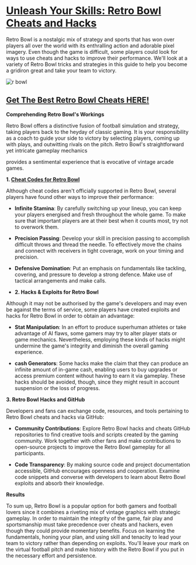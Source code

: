 # [Unleash Your Skills: Retro Bowl Cheats and Hacks](https://linktr.ee/WinCheat)

Retro Bowl is a nostalgic mix of strategy and sports that has won over players all over the world with its enthralling action and adorable pixel imagery. Even though the game is difficult, some players could look for ways to use cheats and hacks to improve their performance. We'll look at a variety of Retro Bowl tricks and strategies in this guide to help you become a gridiron great and take your team to victory.

![r bowl](https://github.com/retrobowlhack/cheats/assets/135709053/be2b3e41-4c99-4319-956c-ccb7032b9f33)

## [Get The Best Retro Bowl Cheats HERE!](https://linktr.ee/WinCheat)

**Comprehending Retro Bowl's Workings**

Retro Bowl offers a distinctive fusion of football simulation and strategy, taking players back to the heyday of classic gaming. It is your responsibility as a coach to guide your side to victory by selecting players, coming up with plays, and outwitting rivals on the pitch. Retro Bowl's straightforward yet intricate gameplay mechanics

provides a sentimental experience that is evocative of vintage arcade games.

**1. [Cheat Codes for Retro Bowl](https://linktr.ee/WinCheat)**

Although cheat codes aren't officially supported in Retro Bowl, several players have found other ways to improve their performance:

- **Infinite Stamina**: By carefully switching up your lineup, you can keep your players energised and fresh throughout the whole game. To make sure that important players are at their best when it counts most, try not to overwork them.

- **Precision Passing**: Develop your skill in precision passing to accomplish difficult throws and thread the needle. To effectively move the chains and connect with receivers in tight coverage, work on your timing and precision.

- **Defensive Domination**: Put an emphasis on fundamentals like tackling, covering, and pressure to develop a strong defence. Make use of tactical arrangements and make calls.

- **2. Hacks & Exploits for Retro Bowl**

Although it may not be authorised by the game's developers and may even be against the terms of service, some players have created exploits and hacks for Retro Bowl in order to obtain an advantage:

- **Stat Manipulation**: In an effort to produce superhuman athletes or take advantage of AI flaws, some gamers may try to alter player stats or game mechanics. Nevertheless, employing these kinds of hacks might undermine the game's integrity and diminish the overall gaming experience.

- **cash Generators**: Some hacks make the claim that they can produce an infinite amount of in-game cash, enabling users to buy upgrades or access premium content without having to earn it via gameplay. These hacks should be avoided, though, since they might result in account suspension or the loss of progress.

**3. Retro Bowl Hacks and GitHub**

Developers and fans can exchange code, resources, and tools pertaining to Retro Bowl cheats and hacks via GitHub:

- **Community Contributions**: Explore Retro Bowl hacks and cheats GitHub repositories to find creative tools and scripts created by the gaming community. Work together with other fans and make contributions to open-source projects to improve the Retro Bowl gameplay for all participants.

- **Code Transparency**: By making source code and project documentation accessible, GitHub encourages openness and cooperation. Examine code snippets and converse with developers to learn about Retro Bowl exploits and absorb their knowledge.

**Results**

To sum up, Retro Bowl is a popular option for both gamers and football lovers since it combines a riveting mix of vintage graphics with strategic gameplay. In order to maintain the integrity of the game, fair play and sportsmanship must take precedence over cheats and hackers, even though they could provide momentary benefits. Focus on learning the fundamentals, honing your plan, and using skill and tenacity to lead your team to victory rather than depending on exploits. You'll leave your mark on the virtual football pitch and make history with the Retro Bowl if you put in the necessary effort and persistence.
